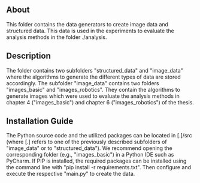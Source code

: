## About
This folder contains the data generators to create image data and structured data. This data is used in the experiments to evaluate the analysis methods in the folder ./analysis.

## Description
The folder contains two subfolders "structured_data" and "image_data" where the algorithms to generate the different types of data are stored accordingly. 
The subfolder "image_data" contains two folders "images_basic" and "images_robotics".
They contain the algorithms to generate images which were used to evaluate the analysis methods in chapter 4 ("images_basic") and chapter 6 ("images_robotics") of the thesis.

## Installation Guide
The Python source code and the utilized packages can be located in [.]/src (where [.] refers to one of the previously described subfolders of "image_data" or to "structured_data").
We recommend opening the corresponding folder (e.g., "images_basic") in a Python IDE such as PyCharm.
If PIP is installed, the required packages can be installed using the command line with "pip install -r requirements.txt".
Then configure and execute the respective "main.py" to create the data.